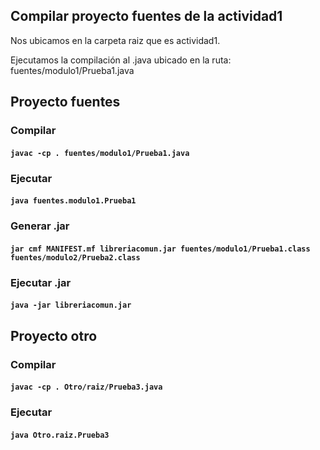 ## Compilar proyecto fuentes de la actividad1
Nos ubicamos en la carpeta raiz que es actividad1.

Ejecutamos la compilación al .java ubicado en la ruta: fuentes/modulo1/Prueba1.java

## Proyecto fuentes

### Compilar
#### `javac -cp . fuentes/modulo1/Prueba1.java`

### Ejecutar
#### `java fuentes.modulo1.Prueba1`

### Generar .jar
#### `jar cmf MANIFEST.mf libreriacomun.jar fuentes/modulo1/Prueba1.class fuentes/modulo2/Prueba2.class`

### Ejecutar .jar
#### `java -jar libreriacomun.jar`

## Proyecto otro

### Compilar
#### `javac -cp . Otro/raiz/Prueba3.java`

### Ejecutar
#### `java Otro.raiz.Prueba3`